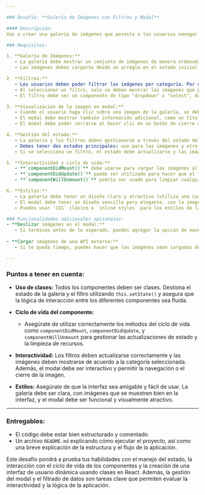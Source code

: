 ```yaml
---

### Desafío: **Galería de Imágenes con Filtros y Modal**

#### Descripción:
Vas a crear una galería de imágenes que permita a los usuarios navegar por una colección de fotos, aplicar filtros y ver detalles de las imágenes en un modal al hacer clic sobre ellas.

### Requisitos:

1. **Galería de Imágenes:**
   - La galería debe mostrar un conjunto de imágenes de manera ordenada (en una cuadrícula o lista).
   - Las imágenes deben cargarse desde un arreglo en el estado inicial del componente. Asegúrate de usar imágenes reales, aunque se pueden usar URLs de imágenes públicas (por ejemplo, de un servicio como `unsplash.com` o `placeholder.com`).

2. **Filtros:**
   - Los usuarios deben poder filtrar las imágenes por categoría. Por ejemplo, las categorías pueden ser: "Paisajes", "Ciudades", "Animales", etc.
   - Al seleccionar un filtro, solo se deben mostrar las imágenes que pertenecen a la categoría seleccionada.
   - El filtro debe ser un componente de tipo "dropdown" o "select", donde el usuario puede elegir la categoría. El estado de la categoría seleccionada se debe gestionar en el componente de clase.

3. **Visualización de la imagen en modal:**
   - Cuando el usuario haga clic sobre una imagen de la galería, se debe abrir un modal que muestre la imagen a tamaño completo.
   - El modal debe mostrar también información adicional, como un título y una breve descripción de la imagen. Esta información debe estar disponible en el objeto de datos de cada imagen.
   - El modal debe poder cerrarse al hacer clic en un botón de cierre o al hacer clic fuera de la imagen.

4. **Gestión del estado:**
   - La galería y los filtros deben gestionarse a través del estado del componente de clase.
   - Debes tener dos estados principales: uno para las imágenes y otro para la categoría seleccionada.
   - Si se selecciona un filtro, el estado debe actualizarse y las imágenes mostradas deben reflejar ese cambio.

5. **Interactividad y ciclo de vida:**
   - **`componentDidMount()`** debe usarse para cargar las imágenes al inicio (aunque en este caso, puede estar representado como un arreglo estático).
   - **`componentDidUpdate()`** puede ser utilizado para hacer que el filtro se actualice correctamente cuando cambie el estado de la categoría seleccionada.
   - **`componentWillUnmount()`** podría ser usado para limpiar cualquier recurso, como temporizadores o eventos relacionados con el modal.

6. **Estilos:**
   - La galería debe tener un diseño claro y atractivo (utiliza una cuadrícula para las imágenes).
   - El modal debe tener un diseño sencillo pero elegante, con la imagen centrada y un fondo translúcido para el overlay.
   - Puedes usar `CSS` clásico o `inline styles` para los estilos de la aplicación.

### Funcionalidades adicionales opcionales:
- **Deslizar imágenes en el modal:**
   - Si terminas antes de lo esperado, puedes agregar la opción de navegar entre las imágenes (anterior/siguiente) dentro del modal.
  
- **Cargar imágenes de una API externa:**
   - Si te queda tiempo, puedes hacer que las imágenes sean cargadas desde una API pública (por ejemplo, la API de `Unsplash`) en lugar de usar un arreglo estático.

---
```


### Puntos a tener en cuenta:
- **Uso de clases:** Todos los componentes deben ser clases. Gestiona el estado de la galería y el filtro utilizando `this.setState()` y asegura que la lógica de interacción entre los diferentes componentes sea fluida.
  
- **Ciclo de vida del componente:** 
  - Asegúrate de utilizar correctamente los métodos del ciclo de vida como `componentDidMount`, `componentDidUpdate`, y `componentWillUnmount` para gestionar las actualizaciones de estado y la limpieza de recursos.

- **Interactividad:** Los filtros deben actualizarse correctamente y las imágenes deben mostrarse de acuerdo a la categoría seleccionada. Además, el modal debe ser interactivo y permitir la navegación o el cierre de la imagen.

- **Estilos:** Asegúrate de que la interfaz sea amigable y fácil de usar. La galería debe ser clara, con imágenes que se muestren bien en la interfaz, y el modal debe ser funcional y visualmente atractivo.

---

### Entregables:
- El código debe estar bien estructurado y comentado.
- Un archivo `README.md` explicando cómo ejecutar el proyecto, así como una breve explicación de la estructura y el flujo de la aplicación.

Este desafío pondrá a prueba tus habilidades con el manejo del estado, la interacción con el ciclo de vida de los componentes y la creación de una interfaz de usuario dinámica usando clases en React. Además, la gestión del modal y el filtrado de datos son tareas clave que permiten evaluar la interactividad y la lógica de la aplicación.